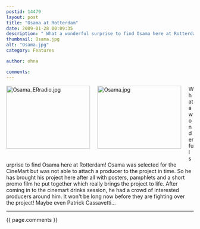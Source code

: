 ```yaml
---
postid: 14479
layout: post
title: "Osama at Rotterdam"
date: 2009-01-28 00:09:35
description: " What a wonderful surprise to find Osama here at Rotterdam! Osama was selected for the CineMart but was not able to attach a producer to the project in time. So he has brought his project here after all with&#8230;"
thumbnail: Osama.jpg
alt: "Osama.jpg"
category: Features

author: ohna

comments:
---
```


<p><span class="mt-enclosure mt-enclosure-image" style="display: inline;"><img alt="Osama_ERradio.jpg" src="{{ site.baseurl }}/i/Osama_ERradio.jpg" width="225" height="169" class="mt-image-left" style="float: left; margin: 0 20px 20px 0;" /></span></p>

<p><span class="mt-enclosure mt-enclosure-image" style="display: inline;"><img alt="Osama.jpg" src="{{ site.baseurl }}/i/Osama.jpg" width="225" height="169" class="mt-image-left" style="float: left; margin: 0 20px 20px 0;" /></span></p>

<p>What a wonderful surprise to find Osama here at Rotterdam! Osama was selected for the CineMart but was not able to attach a producer to the project in time. So he has brought his project here after all with posters, pamphlets and a short promo film he put together which really brings the project to life. After coming in to the cinemart drinks session, he had a crowd of interested producers around him. It won't be long now before they are fighting over the project! Maybe even Patrick Cassavetti...</p>

<hr>

{{ page.comments }}


